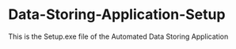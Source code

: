 # Data-Storing-Application-Setup
This is the Setup.exe file of the Automated Data Storing Application

